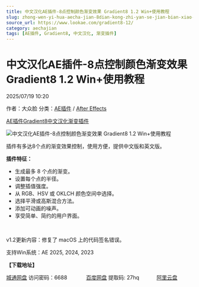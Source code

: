 ```yaml
---
title: 中文汉化AE插件-8点控制颜色渐变效果 Gradient8 1.2 Win+使用教程
slug: zhong-wen-yi-hua-aecha-jian-8dian-kong-zhi-yan-se-jian-bian-xiao-guo-gradient8-1-2-win-shi-yong-jiao-cheng
source_url: https://www.lookae.com/gradient8-12/
category: aechajian
tags: [AE插件, Gradient8, 中文汉化, 渐变插件]
---
```

# 中文汉化AE插件-8点控制颜色渐变效果 Gradient8 1.2 Win+使用教程

2025/07/19 10:20

作者：大众脸
分类：[AE插件](https://www.lookae.com/after-effects/aechajian/) / [After Effects](https://www.lookae.com/after-effects/)

[AE插件](https://www.lookae.com/tag/ae%e6%8f%92%e4%bb%b6/)[Gradient8](https://www.lookae.com/tag/gradient8/)[中文汉化](https://www.lookae.com/tag/%e4%b8%ad%e6%96%87%e6%b1%89%e5%8c%96/)[渐变插件](https://www.lookae.com/tag/%e6%b8%90%e5%8f%98%e6%8f%92%e4%bb%b6/)

![中文汉化AE插件-8点控制颜色渐变效果 Gradient8 1.2 Win+使用教程](https://www.lookae.com/wp-content/uploads/2025/07/Gradient8.jpg "中文汉化AE插件-8点控制颜色渐变效果 Gradient8 1.2 Win+使用教程-LookAE.com")

插件有多达8个点的渐变效果控制，使用方便，提供中文版和英文版。

**插件特征：**

* 生成最多 8 个点的渐变。
* 设置每个点的半径。
* 调整插值强度。
* 从 RGB、HSV 或 OKLCH 颜色空间中选择。
* 选择平滑或高斯混合方法。
* 添加可动画的噪声。
* 享受简单、简约的用户界面。

[﻿](http://cloud.video.taobao.com/play/u/null/p/1/e/6/t/1/526210232745.mp4)

v1.2更新内容：修复了 macOS 上的代码签名错误。

支持Win系统：AE 2025, 2024, 2023

**【下载地址】**

[城通网盘](https://url70.ctfile.com/f/2827370-1537036513-e6e4f2?p=4431) 访问密码：6688             [百度网盘](https://pan.baidu.com/s/108Urj6LgEBwPejnG21-c8w?pwd=27hq) 提取码: 27hq            [阿里云盘](https://www.alipan.com/s/7MAvVL7Hnnb)
